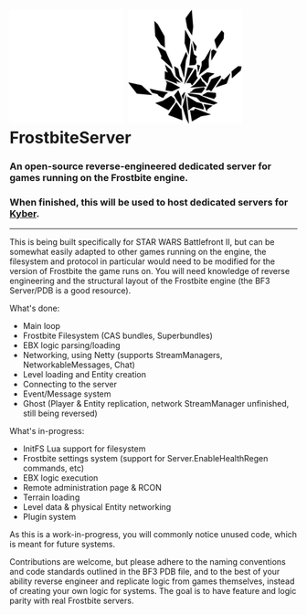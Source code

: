 # <img src="./images/Frostbite_logo_light.svg#gh-dark-mode-only" alt="Frostbite Logo" width="200px" class="gh-light-mode-only" /> <img src="./images/Frostbite_logo.svg#gh-light-mode-only" alt="Frostbite Logo" width="200px" /> FrostbiteServer
### An open-source reverse-engineered dedicated server for games running on the Frostbite engine.
### When finished, this will be used to host dedicated servers for [Kyber](https://github.com/BattleDash/Kyber).

---

This is being built specifically for STAR WARS Battlefront II, but can be somewhat easily adapted to other games running on the engine, the filesystem and protocol in particular would need to be modified for the version of Frostbite the game runs on. You will need knowledge of reverse engineering and the structural layout of the Frostbite engine (the BF3 Server/PDB is a good resource).

What's done:
* Main loop
* Frostbite Filesystem (CAS bundles, Superbundles)
* EBX logic parsing/loading
* Networking, using Netty (supports StreamManagers, NetworkableMessages, Chat)
* Level loading and Entity creation
* Connecting to the server
* Event/Message system
* Ghost (Player & Entity replication, network StreamManager unfinished, still being reversed)

What's in-progress:
* InitFS Lua support for filesystem
* Frostbite settings system (support for Server.EnableHealthRegen commands, etc)
* EBX logic execution
* Remote administration page & RCON
* Terrain loading
* Level data & physical Entity networking
* Plugin system

As this is a work-in-progress, you will commonly notice unused code, which is meant for future systems.

Contributions are welcome, but please adhere to the naming conventions and code standards outlined in the BF3 PDB file, and to the best of your ability reverse engineer and replicate logic from games themselves, instead of creating your own logic for systems. The goal is to have feature and logic parity with real Frostbite servers.